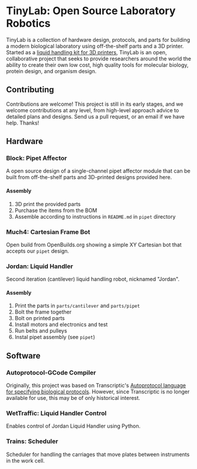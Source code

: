 # TinyLab: Open Source Laboratory Robotics 

TinyLab is a collection of hardware design, protocols, and parts for building a modern biological laboratory using off-the-shelf parts and a 3D printer. Started as a [liquid handling kit for 3D printers](https://github.com/ryneches/tinylab), TinyLab is an open, collaborative project that seeks to provide researchers around the world the ability to create their own low cost, high quality tools for molecular biology, protein design, and organism design. 

## Contributing 

Contributions are welcome! This project is still in its early stages, and we welcome contributions at any level, from high-level approach advice to detailed plans and designs. Send us a pull request, or an email if we have help. Thanks! 

## Hardware 

### Block: Pipet Affector 

A open source design of a single-channel pipet affector module that can be built from off-the-shelf parts and 3D-printed designs provided here. 

#### Assembly 

1. 3D print the provided parts 
2. Purchase the items from the BOM 
3. Assemble according to instructions in `README.md` in `pipet` directory 

### Much4: Cartesian Frame Bot 

Open build from OpenBuilds.org showing a simple XY Cartesian bot that accepts our `pipet` design. 

### Jordan: Liquid Handler 

Second iteration (cantilever) liquid handling robot, nicknamed "Jordan". 

#### Assembly 

1. Print the parts in `parts/cantilever` and `parts/pipet`
1. Bolt the frame together 
1. Bolt on printed parts 
1. Install motors and electronics and test 
1. Run belts and pulleys 
1. Instal pipet assembly (see `pipet`) 

## Software 

### Autoprotocol-GCode Compiler 

Originally, this project was based on Transcriptic's [Autoprotocol language for specifying biological protocols](http://autoprotocol.org). However, since Transcriptic is no longer available for use, this may be of only historical interest. 

### WetTraffic: Liquid Handler Control 

Enables control of Jordan Liquid Handler using Python. 

### Trains: Scheduler 

Scheduler for handling the carriages that move plates between instruments in the work cell. 
